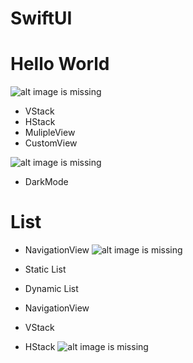 # SwiftUI

# Hello World
![alt image is missing](https://res.cloudinary.com/atifcloud/image/upload/c_scale,h_700/v1566209529/4_suurdn.png)
- VStack
- HStack
- MulipleView
- CustomView

![alt image is missing](https://res.cloudinary.com/atifcloud/image/upload/c_scale,h_700/v1566211750/5_xxelkm.png)
- DarkMode

# List
- NavigationView
![alt image is missing](https://res.cloudinary.com/atifcloud/image/upload/c_scale,h_700/v1566377734/6_ohltqy.png)

- Static List
- Dynamic List  
- NavigationView
- VStack
- HStack
![alt image is missing](https://res.cloudinary.com/atifcloud/image/upload/c_scale,h_700/v1566377735/7_q8io4f.png)
